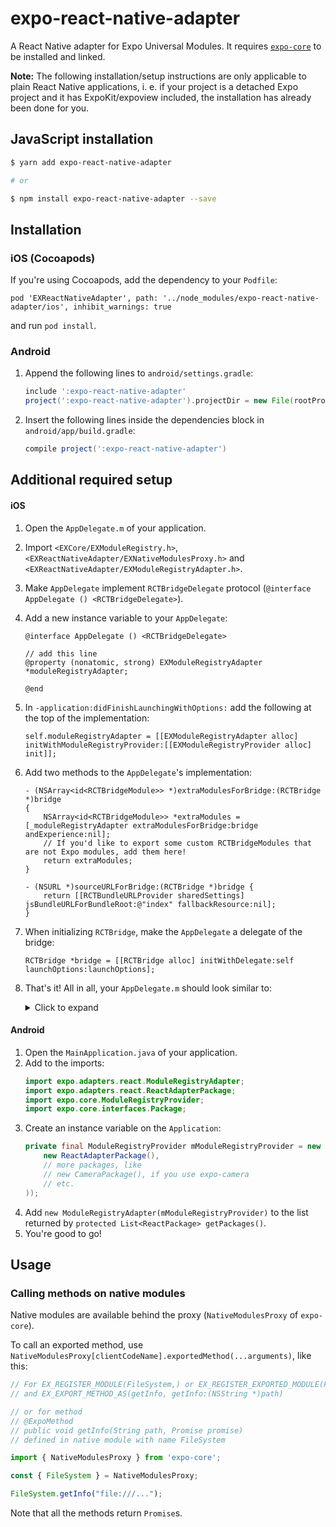 # expo-react-native-adapter

A React Native adapter for Expo Universal Modules. It requires [`expo-core`](https://github.com/expo/expo-core) to be installed and linked.

**Note:** The following installation/setup instructions are only applicable to plain React Native applications, i. e. if your project is a detached Expo project and it has ExpoKit/expoview included, the installation has already been done for you.

## JavaScript installation

```sh
$ yarn add expo-react-native-adapter

# or

$ npm install expo-react-native-adapter --save
```

## Installation

### iOS (Cocoapods)

If you're using Cocoapods, add the dependency to your `Podfile`:

`pod 'EXReactNativeAdapter', path: '../node_modules/expo-react-native-adapter/ios', inhibit_warnings: true`

and run `pod install`.

### Android

1.  Append the following lines to `android/settings.gradle`:
    ```gradle
    include ':expo-react-native-adapter'
    project(':expo-react-native-adapter').projectDir = new File(rootProject.projectDir, '../node_modules/expo-react-native-adapter/android')
    ```
2.  Insert the following lines inside the dependencies block in `android/app/build.gradle`:
    ```gradle
    compile project(':expo-react-native-adapter')
    ```

## Additional required setup

#### iOS

1. Open the `AppDelegate.m` of your application.
2. Import `<EXCore/EXModuleRegistry.h>`, `<EXReactNativeAdapter/EXNativeModulesProxy.h>` and `<EXReactNativeAdapter/EXModuleRegistryAdapter.h>`.
3. Make `AppDelegate` implement `RCTBridgeDelegate` protocol (`@interface AppDelegate () <RCTBridgeDelegate>`).
4. Add a new instance variable to your `AppDelegate`:
    ```objc
    @interface AppDelegate () <RCTBridgeDelegate>

    // add this line
    @property (nonatomic, strong) EXModuleRegistryAdapter *moduleRegistryAdapter;

    @end
    ```
5. In `-application:didFinishLaunchingWithOptions:` add the following at the top of the implementation:
    ```objc
    self.moduleRegistryAdapter = [[EXModuleRegistryAdapter alloc] initWithModuleRegistryProvider:[[EXModuleRegistryProvider alloc] init]];
    ```
4. Add two methods to the `AppDelegate`'s implementation:
    ```objc
    - (NSArray<id<RCTBridgeModule>> *)extraModulesForBridge:(RCTBridge *)bridge
    {
        NSArray<id<RCTBridgeModule>> *extraModules = [_moduleRegistryAdapter extraModulesForBridge:bridge andExperience:nil];
        // If you'd like to export some custom RCTBridgeModules that are not Expo modules, add them here!
        return extraModules;
    }

    - (NSURL *)sourceURLForBridge:(RCTBridge *)bridge {
        return [[RCTBundleURLProvider sharedSettings] jsBundleURLForBundleRoot:@"index" fallbackResource:nil];
    }
    ```
5. When initializing `RCTBridge`, make the `AppDelegate` a delegate of the bridge:
    ```objc
    RCTBridge *bridge = [[RCTBridge alloc] initWithDelegate:self launchOptions:launchOptions];
    ```
6. That's it! All in all, your `AppDelegate.m` should look similar to:
    <details>
        <summary>Click to expand</summary>
        <p>

    ```objc
    #import "AppDelegate.h"

    #import <React/RCTBundleURLProvider.h>
    #import <React/RCTRootView.h>

    #import <EXCore/EXModuleRegistry.h>
    #import <EXReactNativeAdapter/EXNativeModulesProxy.h>
    #import <EXReactNativeAdapter/EXModuleRegistryAdapter.h>

    @interface AppDelegate () <RCTBridgeDelegate>

    @property (nonatomic, strong) EXModuleRegistryAdapter *moduleRegistryAdapter;

    @end

    @implementation AppDelegate

    - (BOOL)application:(UIApplication *)application didFinishLaunchingWithOptions:(NSDictionary *)launchOptions
    {
        self.moduleRegistryAdapter = [[EXModuleRegistryAdapter alloc] initWithModuleRegistryProvider:[[EXModuleRegistryProvider alloc] init]];
        RCTBridge *bridge = [[RCTBridge alloc] initWithDelegate:self launchOptions:launchOptions];
        RCTRootView *rootView = [[RCTRootView alloc] initWithBridge:bridge moduleName:@"YOUR_MODULE_NAME" initialProperties:nil];
        rootView.backgroundColor = [[UIColor alloc] initWithRed:1.0f green:1.0f blue:1.0f alpha:1];

        self.window = [[UIWindow alloc] initWithFrame:[UIScreen mainScreen].bounds];
        UIViewController *rootViewController = [UIViewController new];
        rootViewController.view = rootView;
        self.window.rootViewController = rootViewController;
        [self.window makeKeyAndVisible];
        return YES;
    }

    - (NSArray<id<RCTBridgeModule>> *)extraModulesForBridge:(RCTBridge *)bridge
    {
        NSArray<id<RCTBridgeModule>> *extraModules = [_moduleRegistryAdapter extraModulesForBridge:bridge andExperience:nil];
        // If you'd like to export some custom RCTBridgeModules that are not Expo modules, add them here!
        return extraModules;
    }

    - (NSURL *)sourceURLForBridge:(RCTBridge *)bridge {
        return [[RCTBundleURLProvider sharedSettings] jsBundleURLForBundleRoot:@"index" fallbackResource:nil];
    }

    @end
    ```

    </details>

#### Android

1. Open the `MainApplication.java` of your application.
2. Add to the imports:
    ```java
    import expo.adapters.react.ModuleRegistryAdapter;
    import expo.adapters.react.ReactAdapterPackage;
    import expo.core.ModuleRegistryProvider;
    import expo.core.interfaces.Package;
    ```
3. Create an instance variable on the `Application`:
    ```java
    private final ModuleRegistryProvider mModuleRegistryProvider = new ModuleRegistryProvider(Arrays.<Package>asList(
        new ReactAdapterPackage(),
        // more packages, like
        // new CameraPackage(), if you use expo-camera
        // etc.
    ));
    ```
4. Add `new ModuleRegistryAdapter(mModuleRegistryProvider)` to the list returned by `protected List<ReactPackage> getPackages()`.
5. You're good to go!

## Usage

### Calling methods on native modules

Native modules are available behind the proxy (`NativeModulesProxy` of `expo-core`).

To call an exported method, use `NativeModulesProxy[clientCodeName].exportedMethod(...arguments)`, like this:

```js
// For EX_REGISTER_MODULE(FileSystem,) or EX_REGISTER_EXPORTED_MODULE(FileSystem)
// and EX_EXPORT_METHOD_AS(getInfo, getInfo:(NSString *)path)

// or for method
// @ExpoMethod
// public void getInfo(String path, Promise promise)
// defined in native module with name FileSystem

import { NativeModulesProxy } from 'expo-core';

const { FileSystem } = NativeModulesProxy;

FileSystem.getInfo("file:///...");
```

Note that all the methods return `Promise`s.
